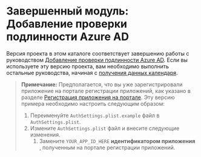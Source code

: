 # <a name="completed-module-add-azure-ad-authentication"></a>Завершенный модуль: Добавление проверки подлинности Azure AD

Версия проекта в этом каталоге соответствует завершению работы с руководством [Добавление проверки подлинности Azure AD](https://docs.microsoft.com/graph/tutorials/ios-objectivec?tutorial-step=3). Если вы используете эту версию проекта, вам необходимо выполнить остальные руководства, начиная с [получения данных календаря](https://docs.microsoft.com/graph/tutorials/ios-objectivec?tutorial-step=4).

> **Примечание:** Предполагается, что вы уже зарегистрировали приложение на портале регистрации приложений, как указано в разделе [Регистрация приложения на портале](https://docs.microsoft.com/graph/tutorials/ios-objectivec?tutorial-step=2). Эту версию примера необходимо настроить следующим образом:
>
> 1. Переименуйте `AuthSettings.plist.example` файл в `AuthSettings.plist`.
> 1. Измените `AuthSettings.plist` файл и внесите следующие изменения.
>     1. Замените `YOUR_APP_ID_HERE` **идентификатором приложения** , полученным на портале регистрации приложений.
